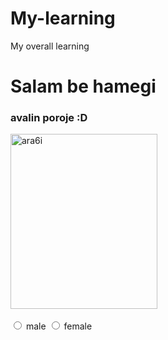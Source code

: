 # My-learning
My overall learning
<!DOCTYPE html>
<html>
    <head>
        <title>Arash</title>
    </head>
    <body>
    <h1 style="font: size 100px;">Salam be hamegi</h1>
    <h3> avalin poroje :D</h3>
    <img  width="235" height="280"src="Arash.jpg" alt="ara6i"><br><br>  
    <input type="radio" name="gender" id="male"/>
    <label for="male">male</label>
    <input type="radio" name="gender" id="female"/>
    <label for="female">female</label>
    
    
</body>
</html>

